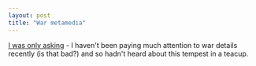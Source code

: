 ```yaml
---
layout: post
title: "War metamedia"
---
```




<a href="http://media.guardian.co.uk/mediaguardian/story/0,7558,936087,00.html">I was only asking</a> - I haven't been paying much attention to war details recently (is that bad?) and so hadn't heard about this tempest in a teacup.


